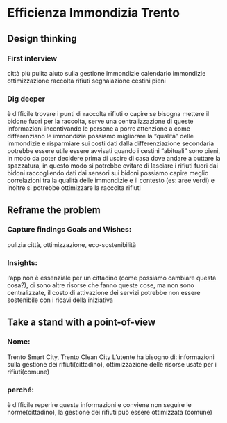 # Efficienza Immondizia Trento

## Design thinking

### First interview
città più pulita
aiuto sulla gestione immondizie
calendario immondizie
ottimizzazione raccolta rifiuti
segnalazione cestini pieni
### Dig deeper
è difficile trovare i punti di raccolta rifiuti o capire se bisogna mettere il bidone fuori per la raccolta, serve una centralizzazione di queste informazioni
incentivando le persone a porre attenzione a come differenziano le immondizie possiamo migliorare la “qualità” delle immondizie e risparmiare sui costi dati dalla differenziazione secondaria
potrebbe essere utile essere avvisati quando i cestini “abituali” sono pieni, in modo da poter  decidere prima di uscire di casa dove andare a buttare la spazzatura, in questo modo si potrebbe evitare di lasciare i rifiuti fuori dai bidoni
raccogliendo dati dai sensori sui bidoni possiamo capire meglio correlazioni tra la qualità delle immondizie e il contesto (es: aree verdi) e inoltre si potrebbe ottimizzare la raccolta rifiuti

## Reframe the problem
### Capture findings Goals and Wishes:
 pulizia città, ottimizzazione, eco-sostenibilità
### Insights:
 l’app non è essenziale per un cittadino (come possiamo cambiare questa cosa?), ci sono altre  risorse che fanno queste cose, ma non sono centralizzate, il costo di attivazione dei servizi potrebbe non essere sostenibile con i ricavi della iniziativa

## Take a stand with a point-of-view
### Nome:
 Trento Smart City, Trento Clean City
L’utente ha bisogno di: informazioni sulla gestione dei rifiuti(cittadino), ottimizzazione delle risorse usate per i rifiuti(comune)
### perché:
 è difficile reperire queste informazioni e conviene non seguire le norme(cittadino), la gestione dei rifiuti può essere ottimizzata (comune)